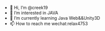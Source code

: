 - 👋 Hi, I’m @creek19
- 👀 I’m interested in JAVA
- 🌱 I’m currently learning Java Web&&Unity3D
- 📫 How to reach me wechat:relax4753

<!---
creek19/creek19 is a ✨ special ✨ repository because its `README.md` (this file) appears on your GitHub profile.
You can click the Preview link to take a look at your changes.
--->
